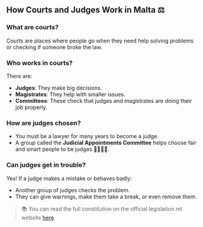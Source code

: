 ## How Courts and Judges Work in Malta ⚖️

### What are courts?

Courts are places where people go when they need help solving problems or checking if someone broke the law.

### Who works in courts?

There are:

- **Judges**: They make big decisions.
- **Magistrates**: They help with smaller issues.
- **Committees**: These check that judges and magistrates are doing their job properly.

### How are judges chosen?

- You must be a lawyer for many years to become a judge.
- A group called the **Judicial Appointments Committee** helps choose fair and smart people to be judges 👩‍⚖️🧑‍⚖️.

### Can judges get in trouble?

Yes! If a judge makes a mistake or behaves badly:

- Another group of judges checks the problem.
- They can give warnings, make them take a break, or even remove them.

> 📚 You can read the full constitution on the official legislation.mt website [here](https://legislation.mt/eli/const/eng).
